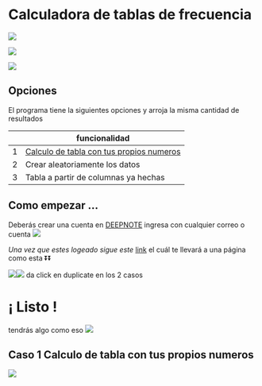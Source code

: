 

# Calculadora de tablas de frecuencia

![](https://i.ibb.co/sJQfZzY/img1.png) 

![](https://i.ibb.co/DpmPCFC/2.png) 

![](https://i.ibb.co/kx52Kz4/3.png) 





## Opciones

El programa tiene la siguientes opciones y arroja la misma cantidad de resultados 

|  | funcionalidad |
| ------ | ------ |
| 1 | [Calculo de tabla con tus propios numeros](#item1)|
| 2| Crear aleatoriamente los datos |
| 3 | Tabla a partir de columnas ya hechas  |

## Como empezar ...


Deberás crear una cuenta en  [DEEPNOTE](https://www.google.com/url?sa=t&rct=j&q=&esrc=s&source=web&cd=&ved=2ahUKEwjKs7e53eT2AhXOKEQIHafGCfwQFnoECB8QAQ&url=https%3A%2F%2Fdeepnote.com%2F&usg=AOvVaw2UZ9qVhfsP1IyU41g61hYy)  ingresa con cualquier correo o cuenta 
![](https://i.ibb.co/n1vnT2C/imagen-2022-03-26-153609.png)

_Una vez que estes logeado sigue este_  [link](https://deepnote.com/workspace/boligames/project/STATS-qeCoc1AzQwWv_Wbi6-iX0g/%2Fstats.ipynb) el cuál te llevará a una página como esta ⏬⏬

![](https://i.ibb.co/7N99VHq/23.png)![](https://i.ibb.co/7WL8SQB/233.png)
da click en duplicate en los 2 casos

# ¡ Listo ! 
tendrás algo como eso
![](https://i.ibb.co/8PGhBHq/final.png)


<a name="item1"></a>
## Caso 1 Calculo de tabla con tus propios numeros

![](https://youtu.be/sSPP52pwgts)



